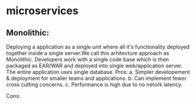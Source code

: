 # microservices
Monolithic:
-----------
Deploying a application as a single unit where all it's functionality deployed together inside a single server.We call this arhitecture approach as Monolithic.
Developers work with a single code base which is then packaged as EAR/WAR and deployed into single web/application server.
The entire application uses single database.
Pros:
a. Simpler developement & deployment for smaller teams and applications.
b. Can implement fewer cross cutting concerns.
c. Performance is high due to no netork latency.

Cons:
